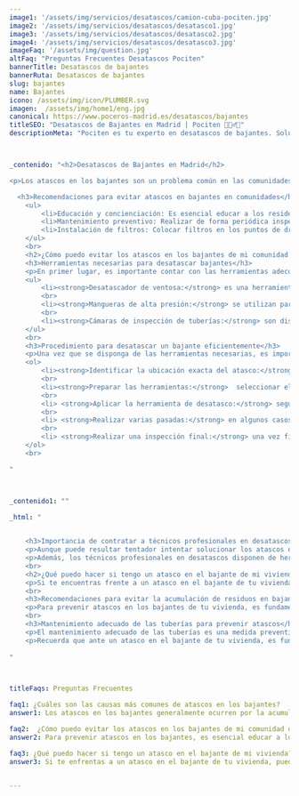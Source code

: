 ```yaml
---
image1: '/assets/img/servicios/desatascos/camion-cuba-pociten.jpg'
image2: '/assets/img/servicios/desatascos/desatasco1.jpg'
image3: '/assets/img/servicios/desatascos/desatasco2.jpg'
image4: '/assets/img/servicios/desatascos/desatasco3.jpg'
imageFaq: '/assets/img/question.jpg'
altFaq: "Preguntas Frecuentes Desatascos Pociten"
bannerTitle: Desatascos de bajantes
bannerRuta: Desatascos de bajantes
slug: bajantes
name: Bajantes
icono: /assets/img/icon/PLUMBER.svg
imagen:  /assets/img/home1/eng.jpg
canonical: https://www.poceros-madrid.es/desatascos/bajantes
titleSEO: "Desatascos de Bajantes en Madrid | Pociten 💪👷‍♂️🚰"
descriptionMeta: "Pociten es tu experto en desatascos de bajantes. Solucionamos problemas de forma rápida y eficiente. Llámanos al 647 37 67 82 📱." 



_contenido: "<h2>Desatascos de Bajantes en Madrid</h2>

<p>Los atascos en los bajantes son un problema común en las comunidades de vecinos. En <a href='https://www.desatascos-madrid.com'>Desatascos Pociten</a>, contamos con la experiencia y las herramientas necesarias para resolver cualquier obstrucción en los bajantes de tu comunidad de vecinos de manera rápida y eficiente.</p>

  <h3>Recomendaciones para evitar atascos en bajantes en comunidades</h3>
    <ul>
        <li>Educación y concienciación: Es esencial educar a los residentes sobre el correcto uso de los desagües y la importancia de evitar arrojar residuos no adecuados por ellos.</li>
        <li>Mantenimiento preventivo: Realizar de forma periódica inspecciones y limpiezas de las tuberías, con el fin de detectar posibles problemas y prevenir la formación de atascos.</li>
        <li>Instalación de filtros: Colocar filtros en los puntos de drenaje, como fregaderos y lavabos, para evitar la entrada de residuos sólidos en los bajantes.</li>
    </ul>
    <br>
    <h2>¿Cómo puedo evitar los atascos en los bajantes de mi comunidad de vecinos?</h2>
    <h3>Herramientas necesarias para desatascar bajantes</h3>
    <p>En primer lugar, es importante contar con las herramientas adecuadas para desatascar los bajantes de tu comunidad de vecinos. Algunas de las herramientas más comunes son:</p>
    <ul>
        <li><strong>Desatascador de ventosa:</strong> es una herramienta manual que utiliza el vacío para desalojar los desechos y obstrucciones en las tuberías.</li>
        <br>
        <li><strong>Mangueras de alta presión:</strong> se utilizan para aplicar agua a presión en los bajantes, eliminando cualquier obstrucción o acumulación de residuos adheridos a las paredes de las tuberías.</li>
        <br>
        <li><strong>Cámaras de inspección de tuberías:</strong> son dispositivos que permiten visualizar el interior de las tuberías, identificando posibles obstrucciones y localizando su ubicación precisa.</li>
    </ul>
    <br>
    <h3>Procedimiento para desatascar un bajante eficientemente</h3>
    <p>Una vez que se disponga de las herramientas necesarias, es importante seguir un procedimiento adecuado para desatascar los bajantes de manera eficiente. A continuación, se detallan los pasos a seguir:</p>
    <ol>
        <li><strong>Identificar la ubicación exacta del atasco:</strong> utilizar la cámara de inspección de tuberías para localizar la zona obstruida y determinar la mejor posición para iniciar el desatasco.</li>
        <br>
        <li><strong>Preparar las herramientas:</strong>  seleccionar el desatascador adecuado y asegurarse de contar con una fuente de agua a presión si se va a utilizar una manguera de alta presión.</li>
        <br>
        <li> <strong>Aplicar la herramienta de desatasco:</strong> según el tipo de obstrucción, utilizar el desatascador de ventosa o la manguera de alta presión para aplicar presión en la tubería y desalojar los residuos acumulados.</li>
        <br>
        <li> <strong>Realizar varias pasadas:</strong> en algunos casos, puede ser necesario repetir el proceso de desatasco varias veces para eliminar por completo la obstrucción.</li>
        <br>
        <li> <strong>Realizar una inspección final:</strong> una vez finalizado el desatasco, utilizar la cámara de inspección de tuberías para verificar que no haya quedado ninguna obstrucción o acumulación de residuos.</li>
    </ol>
    <br>

" 



_contenido1: ""

_html: "

 
    <h3>Importancia de contratar a técnicos profesionales en desatascos</h3>
    <p>Aunque puede resultar tentador intentar solucionar los atascos en los bajantes de forma casera, es fundamental entender la importancia de contratar a técnicos profesionales en desatascos. Estos profesionales cuentan con la experiencia y el conocimiento necesario para realizar un desatasco eficiente y seguro.</p>
    <p>Además, los técnicos profesionales en desatascos disponen de herramientas especializadas y técnicas avanzadas que garantizan resultados óptimos. Confía en Desatascos Pociten, expertos en desatascos de bajantes en Albacete, para resolver cualquier obstrucción en los bajantes de tu comunidad de vecinos de manera rápida y efectiva.</p>
    <br>
    <h2>¿Qué puedo hacer si tengo un atasco en el bajante de mi vivienda?</h2>
    <p>Si te encuentras frente a un atasco en el bajante de tu vivienda, es comprensible que necesites una solución eficiente y rápida para resolver el problema. En este punto, es importante contar con la ayuda de profesionales en desatascos como Desatascos Pociten, quienes cuentan con la experiencia y las herramientas necesarias para hacer frente a esta situación.</p>
    <br>
    <h3>Recomendaciones para evitar la acumulación de residuos en bajantes</h3>
    <p>Para prevenir atascos en los bajantes de tu vivienda, es fundamental tener en cuenta algunas recomendaciones prácticas. En primer lugar, evita arrojar residuos o productos no biodegradables por los desagües, como restos de comida, aceites, grasas o productos químicos. Asimismo, es importante utilizar filtros en los puntos de drenaje para evitar que objetos sólidos lleguen a las tuberías. Mantener una limpieza regular en techos y terrazas también contribuirá a evitar la acumulación de residuos en los bajantes.</p>
    <br>
    <h3>Mantenimiento adecuado de las tuberías para prevenir atascos</h3>
    <p>El mantenimiento adecuado de las tuberías es una medida preventiva eficaz para evitar atascos en los bajantes. Se recomienda realizar limpiezas periódicas mediante servicios de Desatascos Pociten, quienes utilizan técnicas avanzadas como el agua a presión, camión cuba y limpieza manual para eliminar los sedimentos acumulados en las tuberías. Además, es importante prestar atención a posibles señales de alerta, como olores desagradables, ruidos extraños o un flujo de agua lento, ya que podrían indicar la presencia de obstrucciones en los bajantes.</p>
    <p>Recuerda que ante un atasco en el bajante de tu vivienda, es fundamental contar con el apoyo profesional de Desatascos Pociten, quienes te brindarán soluciones efectivas y rápidas para resolver el problema. Además, siguiendo las recomendaciones de prevención y mantenimiento adecuado de las tuberías, podrás evitar futuros atascos en los bajantes y disfrutar de un sistema de saneamiento óptimo en tu hogar.</p>
	    
"



titleFaqs: Preguntas Frecuentes

faq1: ¿Cuáles son las causas más comunes de atascos en los bajantes? 
answer1: Los atascos en los bajantes generalmente ocurren por la acumulación de residuos sólidos como restos de alimentos, grasa y objetos arrojados por los desagües. Además, el mal uso de los desagües, como el vertido de productos químicos, toallitas húmedas o exceso de papel higiénico, contribuye significativamente a las obstrucciones. En algunos casos, los problemas en la red de saneamiento, como roturas o colapsos de las tuberías, también pueden ser responsables.

faq2:  ¿Cómo puedo evitar los atascos en los bajantes de mi comunidad de vecinos? 
answer2: Para prevenir atascos en los bajantes, es esencial educar a los residentes sobre el uso adecuado de los desagües. Evitar arrojar residuos no adecuados y realizar inspecciones y limpiezas periódicas de las tuberías son prácticas clave. La instalación de filtros en los puntos de drenaje, como fregaderos y lavabos, puede ser muy efectiva para capturar residuos sólidos antes de que entren en los bajantes.

faq3: ¿Qué puedo hacer si tengo un atasco en el bajante de mi vivienda?
answer3: Si te enfrentas a un atasco en el bajante de tu vivienda, puedes comenzar utilizando herramientas manuales como desatascadores de ventosa o mangueras de alta presión para desalojar la obstrucción. Si estas medidas no son efectivas, es recomendable contactar a profesionales en desatascos. Los expertos cuentan con herramientas más avanzadas y experiencia para manejar atascos complejos de manera segura y eficiente. Además, pueden ofrecer soluciones a largo plazo para evitar futuros problemas.


---
```

